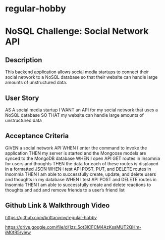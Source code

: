# regular-hobby
# NoSQL Challenge: Social Network API

## Description 
This backend application allows social media startups to connect their social network to a NoSQL database so that their website can handle large amounts of unstructured data.

## User Story
AS A social media startup
I WANT an API for my social network that uses a NoSQL database
SO THAT my website can handle large amounts of unstructured data

## Acceptance Criteria
GIVEN a social network API
WHEN I enter the command to invoke the application
THEN my server is started and the Mongoose models are synced to the MongoDB database
WHEN I open API GET routes in Insomnia for users and thoughts
THEN the data for each of these routes is displayed in a formatted JSON
WHEN I test API POST, PUT, and DELETE routes in Insomnia
THEN I am able to successfully create, update, and delete users and thoughts in my database
WHEN I test API POST and DELETE routes in Insomnia
THEN I am able to successfully create and delete reactions to thoughts and add and remove friends to a user’s friend list

## Github Link & Walkthrough Video 

https://github.com/brittanymy/regular-hobby

https://drive.google.com/file/d/1zz_5ot3lCFCM4AzKssMUT2QHm-iM0tR5/view
